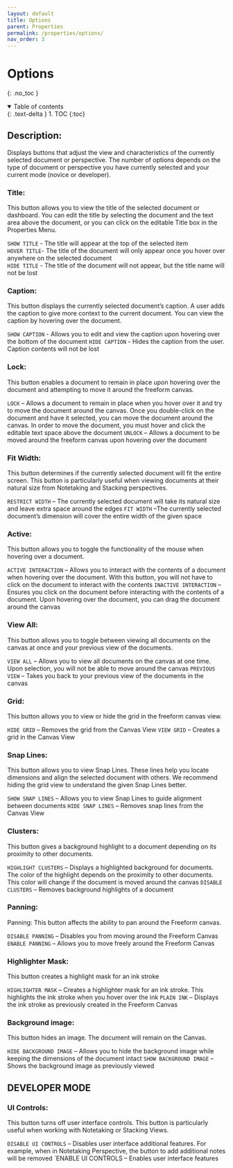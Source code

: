```yaml
---
layout: default
title: Options
parent: Properties
permalink: /properties/options/
nav_order: 3
---
```


# Options
{: .no_toc }

<details open markdown="block">
  <summary>
    Table of contents
  </summary>
  {: .text-delta }
1. TOC
{:toc}
</details>

## Description: 
Displays buttons that adjust the view and characteristics of the currently selected document or perspective. The number of options depends on the type of document or perspective you have currently selected and your current mode (novice or developer).

### Title:
This button allows you to view the title of the selected document or dashboard. You can edit the title by selecting the document and the text area above the document, or you can click on the editable Title box in the Properties Menu.

`SHOW TITLE` - The title will appear at the top of the selected item <br>
`HOVER TITLE`- The title of the document will only appear once you hover over anywhere on the selected document <br>
`HIDE TITLE` - The title of the document will not appear, but the title name will not be lost <br>

### Caption:
This button displays the currently selected document’s caption. A user adds the caption to give more context to the current document. You can view the caption by hovering over the document.

`SHOW CAPTION` - Allows you to edit and view the caption upon hovering over the bottom of the document
`HIDE CAPTION` - Hides the caption from the user. Caption contents will not be lost

### Lock:
This button enables a document to remain in place upon hovering over the document and attempting to move it around the freeform canvas.

`LOCK` – Allows a document to remain in place when you hover over it and try to move the document around the canvas. Once you double-click on the document and have it selected, you can move the document around the canvas. In order to move the document, you must hover and click the editable text space above the document
`UNLOCK` – Allows a document to be moved around the freeform canvas upon hovering over the document

### Fit Width: 
This button determines if the currently selected document will fit the entire screen. This button is particularly useful when viewing documents at their natural size from Notetaking and Stacking perspectives. 

`RESTRICT WIDTH` – The currently selected document will take its natural size and leave extra space around the edges
`FIT WIDTH` –The currently selected document’s dimension will cover the entire width of the given space

### Active:
This button allows you to toggle the functionality of the mouse when hovering over a document. 

`ACTIVE INTERACTION` – Allows you to interact with the contents of a document when hovering over the document. With this button, you will not have to click on the document to interact with the contents
`INACTIVE INTERACTION` – Ensures you click on the document before interacting with the contents of a document. Upon hovering over the document, you can drag the document around the canvas

### View All: 
This button allows you to toggle between viewing all documents on the canvas at once and your previous view of the documents. 

`VIEW ALL` – Allows you to view all documents on the canvas at one time. Upon selection, you will not be able to move around the canvas
`PREVIOUS VIEW` –  Takes you back to your previous view of the documents in the canvas


### Grid: 
This button allows you to view or hide the grid in the freeform canvas view. 

`HIDE GRID` – Removes the grid from the Canvas View
`VIEW GRID` – Creates a grid in the Canvas View

### Snap Lines:
This button allows you to view Snap Lines. These lines help you locate dimensions and align the selected document with others. We recommend hiding the grid view to understand the given Snap Lines better.

`SHOW SNAP LINES` – Allows you to view Snap Lines to guide alignment between documents
`HIDE SNAP LINES` – Removes snap lines from the Canvas View

### Clusters: 
This button gives a background highlight to a document depending on its proximity to other documents. 

`HIGHLIGHT CLUSTERS` – Displays a highlighted background for documents. The color of the highlight depends on the proximity to other documents. This color will change if the document is moved around the canvas
`DISABLE CLUSTERS` – Removes background highlights of a document

### Panning: 
Panning:
This button affects the ability to pan around the Freeform canvas. 

`DISABLE PANNING` – Disables you from moving around the Freeform Canvas
` ENABLE PANNING` – Allows you to move freely around the Freeform Canvas

### Highlighter Mask:
This button creates a highlight mask for an ink stroke

`HIGHLIGHTER MASK` – Creates a highlighter mask for an ink stroke. This highlights the ink stroke when you hover over the ink
`PLAIN INK` – Displays the ink stroke as previously created in the Freeform Canvas

### Background image: 
This button hides an image. The document will remain on the Canvas.

`HIDE BACKGROUND IMAGE` – Allows you to hide the background image while keeping the dimensions of the document intact
`SHOW BACKGROUND IMAGE` – Shows the background image as previously viewed

## DEVELOPER MODE

### UI Controls:
This button turns off user interface controls. This button is particularly useful when working with Notetaking or Stacking Views.

`DISABLE UI CONTROLS` – Disables user interface additional features. For example, when in Notetaking Perspective, the button to add additional notes will be removed
`ENABLE UI CONTROLS – Enables user interface features

